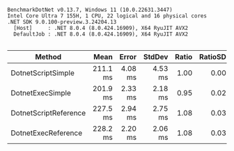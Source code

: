 ```

BenchmarkDotNet v0.13.7, Windows 11 (10.0.22631.3447)
Intel Core Ultra 7 155H, 1 CPU, 22 logical and 16 physical cores
.NET SDK 9.0.100-preview.3.24204.13
  [Host]     : .NET 8.0.4 (8.0.424.16909), X64 RyuJIT AVX2
  DefaultJob : .NET 8.0.4 (8.0.424.16909), X64 RyuJIT AVX2


```
|                Method |     Mean |   Error |  StdDev | Ratio | RatioSD |
|---------------------- |---------:|--------:|--------:|------:|--------:|
|    DotnetScriptSimple | 211.1 ms | 4.08 ms | 4.53 ms |  1.00 |    0.00 |
|      DotnetExecSimple | 201.9 ms | 2.33 ms | 2.18 ms |  0.95 |    0.02 |
| DotnetScriptReference | 227.5 ms | 2.94 ms | 2.75 ms |  1.08 |    0.03 |
|   DotnetExecReference | 228.2 ms | 2.20 ms | 2.06 ms |  1.08 |    0.03 |
